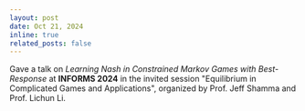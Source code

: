 ```yaml
---
layout: post
date: Oct 21, 2024
inline: true
related_posts: false
---
```

Gave a talk on _Learning Nash in Constrained Markov Games with Best-Response_ at **INFORMS 2024** in the invited session "Equilibrium in Complicated Games and Applications", organized by Prof. Jeff Shamma and Prof. Lichun Li.
